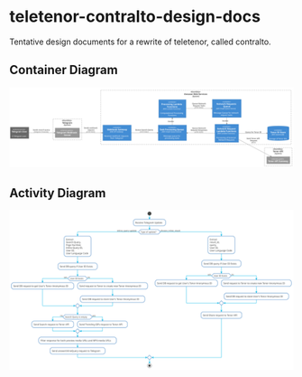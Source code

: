 # teletenor-contralto-design-docs

Tentative design documents for a rewrite of teletenor, called contralto.

## Container Diagram

![Contralto Container Diagram](https://raw.githubusercontent.com/tabby-jun/teletenor-contralto-design-docs/master/diagrams/Contralto%20Container%20Diagram.svg?sanitize=true)

## Activity Diagram

![Contralto Activity Diagram](https://raw.githubusercontent.com/tabby-jun/teletenor-contralto-design-docs/master/diagrams/Contralto%20Activity%20Diagram.svg?sanitize=true)